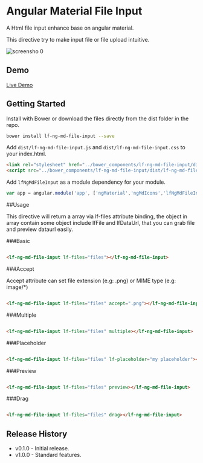 # Angular Material File Input

A Html file input enhance base on angular material.

This directive try to make input file or file upload intuitive.

![screensho 0](http://shuyu.github.io/angular-material-fileinput/resources/screenshot_0.png)

## Demo

[Live Demo](http://shuyu.github.io/angular-material-fileinput/example/)

## Getting Started

Install with Bower or download the files directly from the dist folder in the repo.

```bash
bower install lf-ng-md-file-input --save
```

Add `dist/lf-ng-md-file-input.js` and `dist/lf-ng-md-file-input.css` to your index.html.

```html
<link rel="stylesheet" href="../bower_components/lf-ng-md-file-input/dist/lf-ng-md-file-input.css">
<script src="../bower_components/lf-ng-md-file-input/dist/lf-ng-md-file-input.js"></script>
```

Add `lfNgMdFileInput` as a module dependency for your module.

```js
var app = angular.module('app', ['ngMaterial','ngMdIcons','lfNgMdFileInput']);
```

##Usage

This directive will return a array via lf-files attribute binding, the object in array contain some object include lfFile and lfDataUrl, that you can grab file and preview dataurl easily.

###Basic

```html

<lf-ng-md-file-input lf-files="files"></lf-ng-md-file-input>

```

###Accept

Accept attribute can set file extension (e.g: .png) or MIME type (e.g: image/*)

```html

<lf-ng-md-file-input lf-files="files" accept=".png"></lf-ng-md-file-input>

```

###Multiple

```html

<lf-ng-md-file-input lf-files="files" multiple></lf-ng-md-file-input>

```

###Placeholder

```html

<lf-ng-md-file-input lf-files="files" lf-placeholder="my placeholder"></lf-ng-md-file-input>

```

###Preview

```html

<lf-ng-md-file-input lf-files="files" preview></lf-ng-md-file-input>

```

###Drag

```html

<lf-ng-md-file-input lf-files="files" drag></lf-ng-md-file-input>

```

## Release History
 
* v0.1.0 - Initial release.
* v1.0.0 - Standard features.
